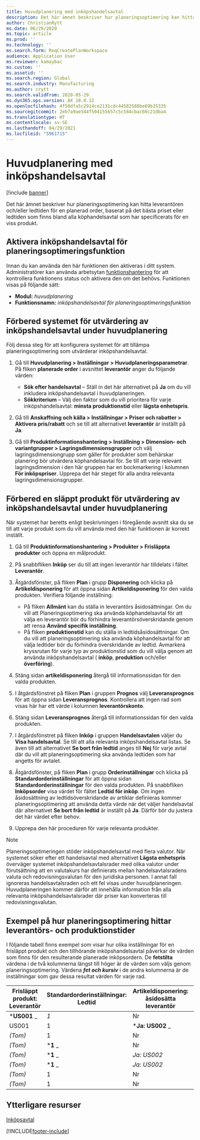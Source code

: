 ```yaml
---
title: Huvudplanering med inköpshandelsavtal
description: Det här ämnet beskriver hur planeringsoptimering kan hitta leverantörs-och/eller produktionstid för en planerad order, baserat på det bästa priset eller den produktionstid som finns i inköpshandelsavtal.
author: ChristianRytt
ms.date: 06/29/2020
ms.topic: article
ms.prod: ''
ms.technology: ''
ms.search.form: ReqCreatePlanWorkspace
audience: Application User
ms.reviewer: kamaybac
ms.custom: ''
ms.assetid: ''
ms.search.region: Global
ms.search.industry: Manufacturing
ms.author: crytt
ms.search.validFrom: 2020-05-29
ms.dyn365.ops.version: AX 10.0.12
ms.openlocfilehash: 4f50dfa5c2914ce2131cdc44582588be69b35335
ms.sourcegitcommit: 2eb7a9ae544f504155657c5c584cbac66c21dba4
ms.translationtype: HT
ms.contentlocale: sv-SE
ms.lasthandoff: 04/29/2021
ms.locfileid: "5961715"
---
```

# <a name="master-planning-with-purchase-trade-agreements"></a>Huvudplanering med inköpshandelsavtal

[!include [banner](../../includes/banner.md)]

Det här ämnet beskriver hur planeringsoptimering kan hitta leverantören och/eller ledtiden för en planerad order, baserat på det bästa priset eller ledtiden som finns bland alla köphandelsavtal som har specificerats för en viss produkt.

## <a name="turn-on-the-purchase-trade-agreements-for-planning-optimization-feature"></a>Aktivera inköpshandelsavtal för planeringsoptimeringsfunktion

Innan du kan använda den här funktionen den aktiveras i ditt system. Administratörer kan använda arbetsytan [funktionshantering](../../../fin-ops-core/fin-ops/get-started/feature-management/feature-management-overview.md) för att kontrollera funktionens status och aktivera den om det behövs. Funktionen visas på följande sätt:

- **Modul:** *huvudplanering*
- **Funktionsnamn:** *inköpshandelsavtal för planeringsoptimeringsfunktion*

## <a name="prepare-your-system-to-evaluate-purchase-trade-agreements-during-master-planning"></a>Förbered systemet för utvärdering av inköpshandelsavtal under huvudplanering

Följ dessa steg för att konfigurera systemet för att tillämpa planeringsoptimering som utvärderar inköpshandelsavtal.

1. Gå till **Huvudplanering \> Inställningar \> Huvudplaneringsparametrar**. På fliken **planerade order** i avsnittet **leverantör** anger du följande värden:

    - **Sök efter handelsavtal** – Ställ in det här alternativet på **Ja** om du vill inkludera inköpshandelsavtal i huvudplaneringen.
    - **Sökkriterium** – Välj den faktor som du vill prioritera för varje inköpshandelsavtal: **minsta produktionstid** eller **lägsta enhetspris**.

1. Gå till **Anskaffning och källa \> Inställningar \> Priser och rabatter \> Aktivera pris/rabatt** och se till att alternativet **leverantör** är inställt på **Ja**.
1. Gå till **Produktinformationshantering \> Inställning \> Dimension- och variantgrupper \> Lagringsdimensionsgrupper** och välj lagringsdimensiongrupp som gäller för produkter som behärskar planering bör utvärdera köphandelsavtal för. Se till att varje relevant lagringsdimension i den här gruppen har en bockmarkering i kolumnen **För inköpspriser**. Upprepa det här steget för alla andra relevanta lagringsdimensionsgrupper.

## <a name="prepare-a-released-product-to-evaluate-purchase-trade-agreements-during-master-planning"></a>Förbered en släppt produkt för utvärdering av inköpshandelsavtal under huvudplanering

När systemet har beretts enligt beskrivningen i föregående avsnitt ska du se till att varje produkt som du vill använda med den här funktionen är korrekt inställt.

1. Gå till **Produktinformationshantering \> Produkter \> Frisläppta produkter** och öppna en målprodukt.
1. På snabbfliken **Inköp** ser du till att ingen leverantör har tilldelats i fältet **Leverantör**.
1. Åtgärdsfönster, på fliken **Plan** i grupp **Disponering** och klicka på **Artikeldisponering** för att öppna sidan **Artikeldisponering** för den valda produkten. Verifiera följande inställning:

    - På fliken **Allmänt** kan du ställa in leverantörs åsidosättningar. Om du vill att Planeringsoptimering ska använda köphandelsavtal för att välja en leverantör bör du förhindra leverantörsöverskridande genom att rensa **Använd specifik inställning**.
    - På fliken **produktionstid** kan du ställa in ledtidsåsidosättningar. Om du vill att planeringsoptimering ska använda köphandelsavtal för att välja ledtider bör du förhindra överskridande av ledtid. Avmarkera kryssrutan för varje typ av produktionstid som du vill välja genom att använda inköpshandelsavtal ( **inköp**, **produktion** och/eller **överföring**).

1. Stäng sidan **artikeldisponering** återgå till informationssidan för den valda produkten.
1. I åtgärdsfönstret på fliken **Plan** i gruppen **Prognos** välj **Leveransprognos** för att öppna sidan **Leveransprognos**. Kontrollera att ingen rad som visas här har ett värde i kolumnen **leverantörskonto**.
1. Stäng sidan **Leveransprognos** återgå till informationssidan för den valda produkten.
1. I åtgärdsfönstret på fliken **Inköp** i gruppen **Handelsavtalen** väljer du **Visa handelsavtal**. Se till att alla relevanta inköpshandelsavtal listas. Se även till att alternativet **Se bort från ledtid** anges till **Nej** för varje avtal där du vill att planeringsoptimering ska använda ledtiden som har angetts för avtalet.
1. Åtgärdsfönster, på fliken **Plan** i grupp **Orderinställningar** och klicka på **Standardorderinställningar** för att öppna sidan **Standardorderinställningar** för den valda produkten. På snabbfliken **Inköpsorder** visa värdet för fältet **Ledtid för inköp**. Om ingen åsidosättning av ledtidsöverskridande av artiklar definieras kommer planeringsoptimering att använda detta värde när det väljer handelsavtal där alternativet **Se bort från ledtid** är inställt på **Ja**. Därför bör du justera det här värdet efter behov.
1. Upprepa den här proceduren för varje relevanta produkter.

> [!NOTE]
> Planeringsoptimeringen stöder inköpshandelsavtal med flera valutor. När systemet söker efter ett handelsavtal med alternativet **Lägsta enhetspris** överväger systemet inköpshandelsavtalsrader med olika valutor under förutsättning att en valutakurs har definierats mellan handelsavtalsradens valuta och redovisningsvalutan för den juridiska personen. I annat fall ignoreras handelsavtalsraden och ett fel visas under huvudplaneringen. Huvudplaneringen kommer därför att innehålla information från alla relevanta inköpshandelsavtalsrader där priser kan konverteras till redovisningsvalutan.

## <a name="examples-of-how-planning-optimization-finds-vendor-and-lead-times"></a>Exempel på hur planeringsoptimering hittar leverantörs- och produktionstider

I följande tabell finns exempel som visar hur olika inställningar för en frisläppt produkt och den tillhörande inköpshandelsavtal påverkar de värden som finns för den resulterande planerade inköpsordern. De **fetstilta** värdena i de två kolumnerna längst till höger är de värden som väljs genom planeringsoptimering. Värdena **_fet och kursiv_** i de andra kolumnerna är de inställningar som gav dessa resultat värden för varje rad.

| Frisläppt produkt: Leverantör | Standardorderinställningar: Ledtid | Artikeldisponering: åsidosätta leverantör | Artikeldisponering: åsidosätta ledtid | Handelsavtal: Leverantör | Handelsavtal: ledtid | Handelsavtal: ignorera ledtid | Resulterande leverantör | Resulterande ledtid |
| --- | --- | --- | --- | --- | --- | --- | --- | --- |
| ***US001** _ | _*_1_*_ | Nr | Nr | US003 | 3 | Nr | **US001** | **1** |
| US001 | 1 | ***Ja: US002** _ | _*_Ja: 2_*_ | US003 | 3 | Nr | **US002** | **2** |
| *(Tom)* | 1 | Nr | Nr | ***US003** _ | _*_3_*_ | Nr | **US003** | **3** |
| *(Tom)* | ***1** _ | Nr | Nr | _*_US003_*_ | 3 | Ja | **US003** | **1** |
| *(Tom)* | ***1** _ | _*_Ja: US002_*_ | Nr | US003 | 3 | Nr | **US002** | **1** |
| *(Tom)* | ***1** _ | _*_Ja: US002_*_ | Nr | US003 | 3 | Nr | **US002** | **1** |
| *(Tom)* | 1 | Nr | Ja: 2 | ***US003** _ | _*_3_*_ | Nr | **US003** | **3** |
| *(Tom)* | 1 | Nr | ***Ja: 2** _ | _*_US003_*_ | 3 | Ja | **US003** | **2** |

## <a name="additional-resources"></a>Ytterligare resurser

[Inköpsavtal](../../procurement/purchase-agreements.md)


[!INCLUDE[footer-include](../../../includes/footer-banner.md)]
